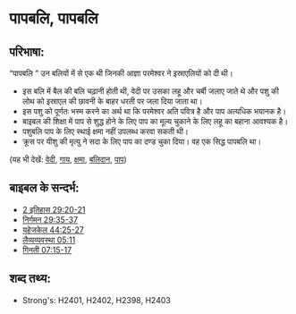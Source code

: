 # पापबलि, पापबलि #

## परिभाषा: ##

“पापबलि ” उन बलियों में से एक थी जिनकी आज्ञा परमेश्वर ने इस्राएलियों को दी थी।

* इस बलि में बैल की बलि चढ़ानी होती थी, वेदी पर उसका लहू और चर्बी जलाए जाते थे और पशु की लोथ को इस्राएल की छावनी के बाहर धरती पर जला दिया जाता था।
* इस पशु को पूर्णतः भस्म करने का अर्थ था कि परमेश्वर अति पवित्र है और पाप अत्यधिक भयानक है।
* बाइबल की शिक्षा में पाप से शुद्ध होने के लिए पाप का मूल्य चुकाने के लिए लहू का बहाना आवश्यक है।
* पशुबलि पाप के लिए स्थाई क्षमा नहीं उपलब्ध करवा सकती थी।
* क्रूस पर यीशु की मृत्यु ने सदा के लिए पाप का दण्ड चुका दिया। वह एक सिद्ध पापबलि  था।

(यह भी देखें: [वेदी](../kt/altar.md), [गाय](../other/cow.md), [क्षमा](../kt/forgive.md), [बलिदान](../other/sacrifice.md), [पाप](../kt/sin.md))

## बाइबल के सन्दर्भ: ##

* [2 इतिहास 29:20-21](rc://en/tn/help/2ch/29/20)
* [निर्गमन 29:35-37](rc://en/tn/help/exo/29/35)
* [यहेजकेल 44:25-27](rc://en/tn/help/ezk/44/25)
* [लैव्यव्यवस्था 05:11](rc://en/tn/help/lev/05/11)
* [गिनती 07:15-17](rc://en/tn/help/num/07/15)

## शब्द तथ्य: ##

* Strong's: H2401, H2402, H2398, H2403
